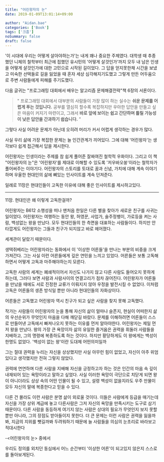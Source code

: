 ```yaml
---
title: "어린왕자의 눈"
date: 2019-01-09T13:01:14+09:00

author: "Aidan.bae"
categories: ['Book']
tags: ['크흠']
noSummary: false
draft: false
---
```


'이 시대에 우리는 어떻게 살아야하는가'는 내게 꽤나 중요한 주제였다.
대학생 때 추종했던 니체의 철학부터 최근에 접했던 유시민의 '어떻게 살것인가'까지
모두 내 남은 인생을 어떻게 살것인가에 대한 고민으로 시작된 길이었다.
그 답을 얻지못한채 시간을 보냈고 미숙한 선택들로 길을 잃었을 때
  혼자 세상 심각해지기도했고 그렇게 만든 어두움으로
주변 사람들에게 피해를 주기도했다.

다음 글귀는 "프로그래밍 대회에서 배우는 알고리즘 문제해결전략"책 6장의 서론이다.  

> "
프로그래밍 대회에서 대부분의 사람들이 가장 많이 하는 실수는 **쉬운 문제를 어렵게 푸는 것입니다.**
공부를 열심히 할수록 복잡하지만 우아한 답안을 만들고 싶은 마음이 커지기 마련이고, 그래서 **바로 앞에 보이는 쉽고 간단하며
틀릴 가능성이 낮은 답안을 간과하기 쉽습니다.**
"

그렇다 사실 어려운 문제가 아닌데 오히려 머리가 커서 어렵게 생각하는 경우가 많다.

사실 우리 삶에 가장 복잡한 문제는 늘 인간관계가 끼어있다.
그에 대해 '어린왕자'는 생각보다 쉽게 접근해서 답을 제시한다.

어린왕자는 인생이라는 주제를 참 쉽게 풀어준 잘짜여진 철학적 우화이다.
그리고 이 책 "어린왕자의 눈"은 '어린왕자'를 제대로 이해할 수 있도록 '저우바오쑹'이라는 철학자가 풀어써주는 이야기다.
어린왕자의 스토리를 토대로
꿈과 신념, 가치에 대해 계속 이야기하며 우울한 현대인의 삶에 뼈있는 인사이트를 계속 던져준다.

일례로 11장은 현대인들이 고독한 이유에 대해 좋은 인사이트를 제시하고있다.

---

11장. 현대인은 왜 이렇게 고독한걸까?

어린왕자는 B612 소행성을 떠나 맨처음 한일은 다른 별을 찾아가 새로운 친구를 사귀는 일이었다.
어린왕자는 여행하는 동안 왕, 허영꾼, 사업가, 술주정뱅이, 가로등을 켜는 사람, 백성없는 왕을 만났다.
 모두 현대인들의 한 측면을 대표하는 사람들이다. 하지만 안타깝게도 어린왕자는 그들과 친구가 되지않고 바로 헤어졌다.

세계관이 달랐기 때문이다.

생택쥐베리는 어린왕자라는 동화에서 이 '이상한 어른들'을 만나는 부분의 비중을 크게 가져간다.
그는 사실 이런 어른들에게 깊은 연민을 느끼고 있었다. 어른들은 보통 고독해하면서 어떻게 고독과 마주해야하는지 모른다.

고독한 사람의 세계는 폐쇄적이어서 자신도 나가지 않고 다른 사람도 들어오지 못하게 하는데, 그러다 보면 사람과 사람사이의 연결고리가
점차 끊어진다. 어린왕자가 어른들을 만났을 때에도 서로 진정한 교류가 이뤄지지 않아 우정을 발전시킬 수 없었다.
이처럼 고독은 어른들의 생존 방식일 뿐만 아니라 현대인들의 자화상이다.

어른들은 고독했고 어린왕자 역시 친구가 되고 싶은 사람을 찾지 못해 고독했다.

작가는 사람들이 어린왕자의 눈을 통해 자신의 삶이 얼마나 슬픈지, 현실이 어떠한지 삶의 우선순위가 무엇인지
마음을 다해 깨닫길 바랐다.
 문제를 이해하려면 어른들이 스스로 만들어낸 고독에서 빠져나오지 못하는 이유를 먼저 알아야한다.
어린왕자는 제일 먼저 왕을 만났다. 왕의 가장 큰 욕망이자 삶의 유일한 즐거움은 권력을 휘둘러 사람들을 지배하고, 그의
명령에 복종하도록 하는 것이다. 하지만 황당하게도 이 왕에게는 백성이 한명도 없었다. '백성이 없는 왕'이란 도대체 어떤의미일까

그는 절대 권력을 누리는 자신을 상상했지만 사실 아무런 힘이 없었고,
자신이 아주 위엄있다고 생각했지만 전혀 그렇지 않았다.

권력에 연연하며 다른 사람을 지배해 자신을 긍정하고자 하는 것은 인간의 마음 속 깊이 내재되어 있는 욕망이라고 말하고 싶었다.
사실 이러한 욕망이 극단으로 치닫게 되면 왕이 아니더라도 상상 속의 어떤 인물이 될 수 있고, 설령 백성이 없을지라도
우주 만물이 모두 자신의 말에 복종한다고 믿을 수 있다.

다른 건 몰라도 이런 사람은 분명 삶이 외로울 것이다.
이들은 사람에게 등급을 매기는데
자신을 가장 상위 계급에 놓고
다른사람은
그저 자신의 욕망을 만족시키는
도구로 삼기 때문이다.
다른 사람을 동등하게 여기지 않는 사람은 상대의 필요가 무엇인지 보지 못할 뿐만 아니라, 그의 장점도 받아들이지 못한다.
더 큰 문제는 이런 사람은 권력을 잃을까봐, 지금의 지위를 뺏길까봐 두려워하기 때문에
늘 사람들을 의심의 눈초리로 바라보고 적대시한다

-<어린왕자의 눈> 중에서

우리도 정의를 외치던 동심에서 어느 순간부터 '이상한 어른'이 되고있지 않은지 스스로를 돌아보게된다.
